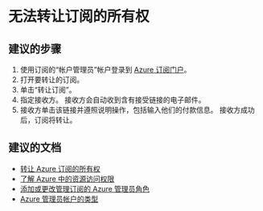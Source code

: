 <properties
    pageTitle="I can’t add or manage resources in my directory"
    description="无法添加或管理我的目录中的资源"
    service="microsoft.aad"
    resource="Microsoft_AAD_IAM"
    authors="Jeffsta-MSFT"
    displayOrder="2522"
    selfHelpType="resource"
    resourceTags="directory_overview"
    cloudEnvironments="public"
    />


# <a name="unable-to-transfer-ownership-of-a-subscription"></a>无法转让订阅的所有权

## <a name="recommended-steps"></a>**建议的步骤**

1.  使用订阅的“帐户管理员”帐户登录到 [Azure 订阅门户](https://account.azure.com/Subscriptions)。
2.  打开要转让的订阅。
3.  单击“转让订阅”。
4.  指定接收方。 接收方会自动收到含有接受链接的电子邮件。
5.  接收方单击该链接并遵照说明操作，包括输入他们的付款信息。 接收方成功后，订阅将转让。 

## <a name="recommended-documents"></a>**建议的文档**
* [转让 Azure 订阅的所有权](https://docs.microsoft.com/azure/billing/billing-subscription-transfer#faq)
* [了解 Azure 中的资源访问权限](https://docs.microsoft.com/azure/active-directory/active-directory-understanding-resource-access)
* [添加或更改管理订阅的 Azure 管理员角色](https://docs.microsoft.com/azure/billing/billing-add-change-azure-subscription-administrator) 
* [Azure 管理员帐户的类型](https://docs.microsoft.com/azure/billing/billing-add-change-azure-subscription-administrator#types-of-azure-admin-accounts)

